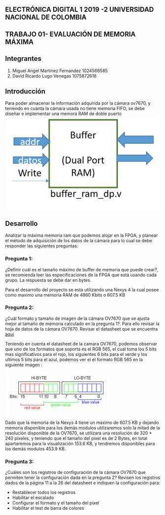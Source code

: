 ##  ELECTRÓNICA DIGITAL 1 2019 -2 UNIVERSIDAD NACIONAL DE COLOMBIA 
## TRABAJO 01- EVALUACIÓN DE MEMORIA  MÁXIMA 

## Integrantes

1. Miguel Angel Martinez Fernandez 1024566585
1. David Ricardo Lugo Venegas 1075872618

## Introducción 
Para poder almacenar la información adquirida por la cámara ov7670, y teniendo en cuanta la cámara  usada no tiene memoria FIFO, se debe diseñar e implementar una memora RAM  de doble puerto 
![FigRAM](https://github.com/unal-edigital1-2019-2/work01-ramdp-grupo-04/blob/master/docs/figs/cajaramdp.png)
## Desarrollo
Analizar la máxima memoria ram que podemos alojar en la FPGA,  y planear el método de adquisición de los datos de la cámara  para lo cual se debe responder las siguientes preguntas:

### Pregunta 1:
¿Definir cuál es el tamaño máximo de buffer de memoria que puede crear?, se recomienda leer las especificaciones de la FPGA que está usando cada grupo. La respuesta se debe dar en bytes.

Para el desarrollo del proyecto se esta utilizando una Nexys 4 la cual posee como maximo una memoria RAM de 4860 Kbits o 607.5 KB

### Pregunta 2:
¿Cuál formato  y tamaño de imagen de la cámara OV7670  que se ajusta mejor al tamaño de memoria calculado en la pregunta 1?. Para ello revisar la hoja de datos de la cámara OV7670. Revisar el datasheet que se encuentra [aquí](https://github.com/unal-edigital1-2019-2/work1-ram/blob/master/docs/datasheet/OV7670_2006.pdf)

Teniendo en cuenta el datasheet de la camara OV7670, podemos observar que uno de los formatos que soporta es el RGB 565, el cual toma los 5 bits mas significativos para el rojo, los siguientes 6 bits para el verde y los ultimos 5 bits para el azul, podemos ver el el formato RGB 565 en la siguiente imagen :

![FigRGB565](https://github.com/unal-edigital1-2019-2/work01-ramdp-grupo-04/blob/master/docs/figs/RGB565.PNG)

Dado que la memoria de la Nexys 4 tiene un maximo de 607.5 KB y dejando memoria disponible para los demás modulos utilizaremos solo la mitad de la resolución disponible de la OV7670, se utilizara una resolución de 320 * 240 pixeles, y teniendo que el tamaño del pixel es de 2 Bytes, en total apartaremos para la visualización 153.6 KB, y tendremos disponibles para los demás modulos 453.9 KB.
### Pregunta 3:
¿Cuáles son los registros de configuración de la cámara OV7670 que permiten tener la configuración dada en la pregunta 2? Revisen los registros dados de la página 11 a la 26 del datasheet e indiquen la configuración para:

* Restablecer todos los registros
* Habilitar el escalado
* Configurar el formato y el tamaño del pixel
* Habilitar el test de barra de colores